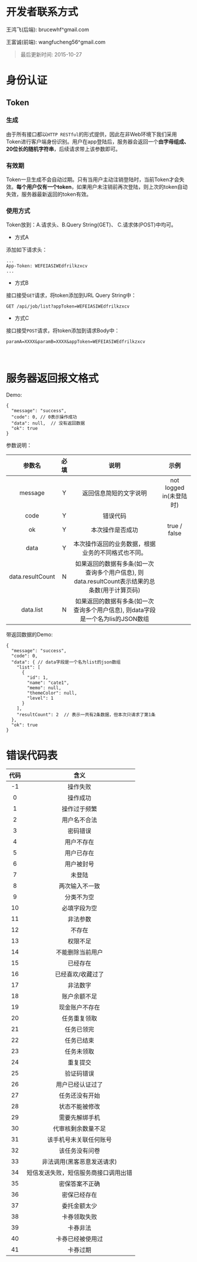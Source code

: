 # 开发者联系方式

王鸿飞(后端): brucewhf^gmail.com

王富诚(前端): wangfucheng56^gmail.com



> 最后更新时间: 2015-10-27



# 身份认证

## Token

### 生成

由于所有接口都以`HTTP RESTful`的形式提供，因此在非Web环境下我们采用Token进行客户端身份识别。用户在app登陆后，服务器会返回一个**由字母组成、20位长的随机字符串**，后续请求带上该参数即可。



### 有效期

Token一旦生成不会自动过期。只有当用户主动注销登陆时，当前Token才会失效。**每个用户仅有一个token**，如果用户未注销前再次登陆，则上次的token自动失效，服务器最新返回的token有效。



### 使用方式

Token放到：A.请求头、B.Query String(GET)、 C.请求体(POST)中均可。

- 方式A

添加如下请求头：

``` 
...
App-Token: WEFEIASIWEdfrilkzxcv
...
```

- 方式B

接口接受`GET`请求，将token添加到URL Query String中：

``` 
GET /api/job/list?appToken=WEFEIASIWEdfrilkzxcv
```

- 方式C

接口接受`POST`请求，将token添加到请求Body中：

``` 
paramA=XXXX&paramB=XXXX&appToken=WEFEIASIWEdfrilkzxcv
```

​

# 服务器返回报文格式

Demo:

``` 
{
  "message": "success",
  "code": 0, // 0表示操作成功
  "data": null,  // 没有返回数据
  "ok": true
}
```

参数说明：

|       参数名        |  必填  |                    说明                    |         示例          |
| :--------------: | :--: | :--------------------------------------: | :-----------------: |
|     message      |  Y   |               返回信息简短的文字说明                | not logged in(未登陆时) |
|       code       |  Y   |                   错误代码                   |                     |
|        ok        |  Y   |                 本次操作是否成功                 |    true / false     |
|       data       |  Y   |        本次操作返回的业务数据，根据业务的不同格式也不同。         |                     |
| data.resultCount |  N   | 如果返回的数据有多条(如一次查询多个用户信息), 则data.resultCount表示结果的总条数(用于计算页码) |                     |
|    data.list     |  N   | 如果返回的数据有多条(如一次查询多个用户信息), 则data字段是一个名为lis的JSON数组 |                     |

带返回数据的Demo:

``` 
{
  "message": "success",
  "code": 0,
  "data": { // data字段是一个名为list的json数组
    "list": [
      {
        "id": 1,
        "name": "cate1",
        "memo": null,
        "themeColor": null,
        "level": 1
      }
    ],
    "resultCount": 2  // 表示一共有2条数据，但本次只请求了第1条
  },
  "ok": true
}
```



# 错误代码表

|  代码  |         含义         |
| :--: | :----------------: |
|  -1  |        操作失败        |
|  0   |        操作成功        |
|  1   |       操作过于频繁       |
|  2   |       用户名不合法       |
|  3   |        密码错误        |
|  4   |       用户不存在        |
|  5   |       用户已存在        |
|  6   |       用户被封号        |
|  7   |        未登陆         |
|  8   |      两次输入不一致       |
|  9   |       分类不为空        |
|  10  |       必填字段为空       |
|  11  |        非法参数        |
|  12  |        不存在         |
|  13  |        权限不足        |
|  14  |      不能删除当前用户      |
|  15  |        已经存在        |
|  16  |     已经喜欢/收藏过了      |
|  17  |        非法数字        |
|  18  |       账户余额不足       |
|  19  |      现金账户不存在       |
|  20  |       任务重复领取       |
|  21  |       任务已领完        |
|  22  |       任务已结束        |
|  23  |       任务未领取        |
|  24  |        重复提交        |
|  25  |       验证码错误        |
|  26  |      用户已经认证过了      |
|  27  |      任务还没有开始       |
|  28  |      状态不能被修改       |
|  29  |      需要先解绑手机       |
|  30  |     代审核剩余数量不足      |
|  31  |    该手机号未关联任何账号     |
|  32  |      该任务没有问卷       |
|  33  |   非法调用(黑客恶意发送请求)   |
|  34  | 短信发送失败，短信服务商接口调用出错 |
|  35  |      密保答案不正确       |
|  36  |       密保已经存在       |
|  37  |       委托金额太少       |
|  38  |       卡券领取失败       |
|  39  |        卡券非法        |
|  40  |      卡券已经被使用过      |
|  41  |        卡券过期        |